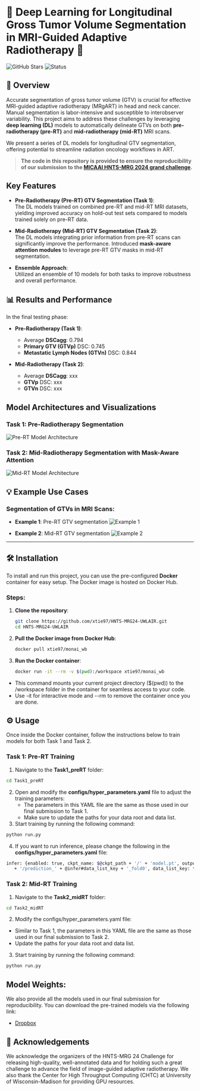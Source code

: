 # 🎯 Deep Learning for Longitudinal Gross Tumor Volume Segmentation in MRI-Guided Adaptive Radiotherapy 🎯

![GitHub Stars](https://img.shields.io/github/stars/xtie97/HNTS-MRG24-UWLAIR?style=social) 
![Status](https://img.shields.io/badge/Status-Active-brightgreen.svg)

## 🚀 Overview
Accurate segmentation of gross tumor volume (GTV) is crucial for effective MRI-guided adaptive radiotherapy (MRgART) in head and neck cancer. Manual segmentation is labor-intensive and susceptible to interobserver variability. This project aims to address these challenges by leveraging **deep learning (DL)** models to automatically delineate GTVs on both **pre-radiotherapy (pre-RT)** and **mid-radiotherapy (mid-RT)** MRI scans. 

We present a series of DL models for longitudinal GTV segmentation, offering potential to streamline radiation oncology workflows in ART.

> **The code in this repository is provided to ensure the reproducibility of our submission to the [MICAAI HNTS-MRG 2024 grand challenge](https://hntsmrg24.grand-challenge.org/overview/).** 


## Key Features
- **Pre-Radiotherapy (Pre-RT) GTV Segmentation (Task 1)**:  
  The DL models trained on combined pre-RT and mid-RT MRI datasets, yielding improved accuracy on hold-out test sets compared to models trained solely on pre-RT data.
  
- **Mid-Radiotherapy (Mid-RT) GTV Segmentation (Task 2)**:  
  The DL models integrating prior information from pre-RT scans can significantly improve the performance. Introduced **mask-aware attention modules** to leverage pre-RT GTV masks in mid-RT segmentation. 

- **Ensemble Approach**:  
  Utilized an ensemble of 10 models for both tasks to improve robustness and overall performance.

## 📊 Results and Performance
   In the final testing phase: 
- **Pre-Radiotherapy (Task 1)**:
  - Average **DSCagg**: 0.794
  - **Primary GTV (GTVp)** DSC: 0.745
  - **Metastatic Lymph Nodes (GTVn)** DSC: 0.844

- **Mid-Radiotherapy (Task 2)**:
  - Average **DSCagg**: xxx
  - **GTVp** DSC: xxx
  - **GTVn** DSC: xxx
    
## Model Architectures and Visualizations

### Task 1: Pre-Radiotherapy Segmentation

![Pre-RT Model Architecture](./images/pre_rt_model.jpg)

### Task 2: Mid-Radiotherapy Segmentation with Mask-Aware Attention

![Mid-RT Model Architecture](./images/mid_rt_model_updated.jpg)


## 💡 Example Use Cases

### Segmentation of GTVs in MRI Scans:
- **Example 1**: Pre-RT GTV segmentation
  ![Example 1](./images/example_pre_rt.jpg)
  
- **Example 2**: Mid-RT GTV segmentation
  ![Example 2](./images/example_mid_rt.jpg)

---

## 🛠 Installation

To install and run this project, you can use the pre-configured **Docker** container for easy setup. The Docker image is hosted on Docker Hub.

### Steps:

1. **Clone the repository**:
   ```bash
   git clone https://github.com/xtie97/HNTS-MRG24-UWLAIR.git
   cd HNTS-MRG24-UWLAIR
   ```
2. **Pull the Docker image from Docker Hub**:
   ```bash
   docker pull xtie97/monai_wb
   ```

3. **Run the Docker container**:
   ```bash
   docker run -it --rm -v $(pwd):/workspace xtie97/monai_wb
   ```
  - This command mounts your current project directory ($(pwd)) to the /workspace folder in the container for seamless access to your code.
  - Use -it for interactive mode and --rm to remove the container once you are done.


## ⚙️ Usage
Once inside the Docker container, follow the instructions below to train models for both Task 1 and Task 2.
### Task 1: Pre-RT Training
1. Navigate to the **Task1_preRT** folder:
```bash
cd Task1_preRT
```
2. Open and modify the **configs/hyper_parameters.yaml** file to adjust the training parameters:
   - The parameters in this YAML file are the same as those used in our final submission to Task 1.
   - Make sure to update the paths for your data root and data list.
3. Start training by running the following command:
```bash
python run.py
```
4. If you want to run inference, please change the following in the **configs/hyper_parameters.yaml** file:
 ```bash
infer: {enabled: true, ckpt_name: $@ckpt_path + '/' + 'model.pt', output_path: $@bundle_root
    + '/prediction_' + @infer#data_list_key + '_fold0', data_list_key: testing}
``` 
### Task 2: Mid-RT Training
1. Navigate to the **Task2_midRT** folder:
```bash
cd Task2_midRT
```
2. Modify the configs/hyper_parameters.yaml file:
 - Similar to Task 1, the parameters in this YAML file are the same as those used in our final submission to Task 2.
 - Update the paths for your data root and data list.
3. Start training by running the following command:
```bash
python run.py
``` 


## Model Weights:
We also provide all the models used in our final submission for reproducibility. You can download the pre-trained models via the following link:
  - [Dropbox](https://www.dropbox.com/scl/fo/eb5wrng0hxi6lmycsxiyf/ADATxiQ-1DqD_ILW-Snef8U?rlkey=xugmzfs22um6orvxzrnloervl&st=5dccg8qd&dl=0)



## 🙏 Acknowledgements
We acknowledge the organizers of the HNTS-MRG 24 Challenge for releasing high-quality, well-annotated data and for holding such a great challenge to advance the field of image-guided adaptive radiotherapy. We also thank the Center for High Throughput Computing (CHTC) at University of Wisconsin-Madison for providing GPU resources. 

